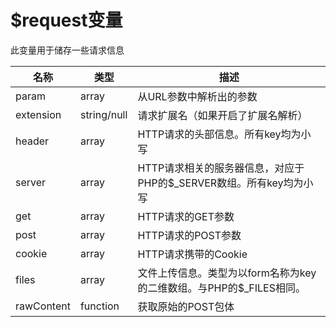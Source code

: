 # $request变量

此变量用于储存一些请求信息

名称 | 类型 | 描述 | 
---|---|---|
param | array | 从URL参数中解析出的参数 | 
extension | string/null | 请求扩展名（如果开启了扩展名解析） | 
header | array | HTTP请求的头部信息。所有key均为小写 | 
server | array | HTTP请求相关的服务器信息，对应于PHP的$_SERVER数组。所有key均为小写 | 
get | array | HTTP请求的GET参数 | 
post | array | HTTP请求的POST参数 | 
cookie | array | HTTP请求携带的Cookie | 
files | array | 文件上传信息。类型为以form名称为key的二维数组。与PHP的$_FILES相同。 | 
rawContent | function | 获取原始的POST包体 | 

